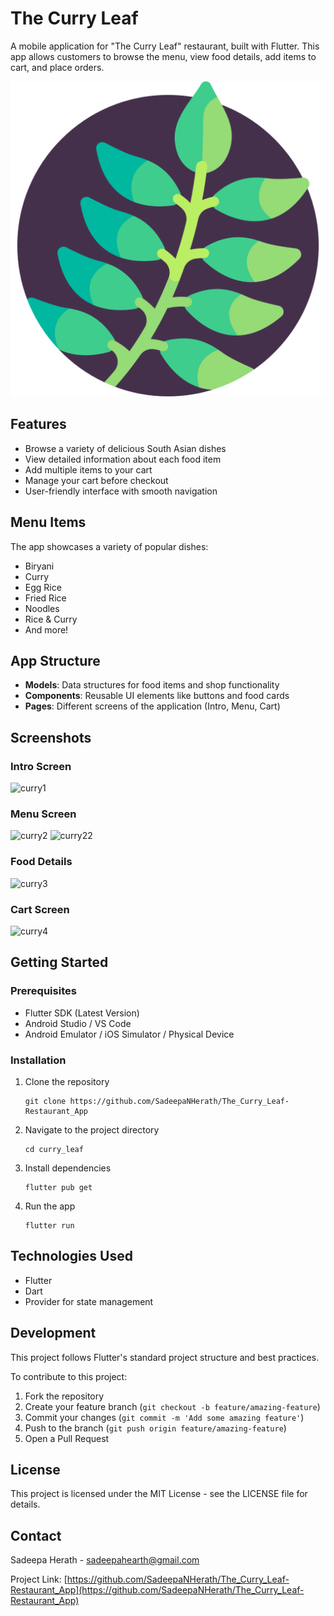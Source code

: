 # The Curry Leaf

A mobile application for "The Curry Leaf" restaurant, built with Flutter. This app allows customers to browse the menu, view food details, add items to cart, and place orders.

![App Logo](assets/logo.png)

## Features

- Browse a variety of delicious South Asian dishes
- View detailed information about each food item
- Add multiple items to your cart
- Manage your cart before checkout
- User-friendly interface with smooth navigation

## Menu Items

The app showcases a variety of popular dishes:
- Biryani
- Curry
- Egg Rice
- Fried Rice
- Noodles
- Rice & Curry
- And more!

## App Structure

- **Models**: Data structures for food items and shop functionality
- **Components**: Reusable UI elements like buttons and food cards
- **Pages**: Different screens of the application (Intro, Menu, Cart)

## Screenshots

### Intro Screen
![curry1](https://github.com/user-attachments/assets/ba7d26ec-87c6-4134-9204-11c6db6c9f5d)

### Menu Screen
![curry2](https://github.com/user-attachments/assets/44a7289a-d55b-40b7-a499-5ec1fb6a61fe) ![curry22](https://github.com/user-attachments/assets/378e6a55-1843-4c05-ac2f-5002d0288fe0)

### Food Details
![curry3](https://github.com/user-attachments/assets/4c4b6cb2-542c-40c4-8212-43bb822267c4)

### Cart Screen
![curry4](https://github.com/user-attachments/assets/0704270a-0181-4b1c-b537-ecf7533f9e28)

## Getting Started

### Prerequisites

- Flutter SDK (Latest Version)
- Android Studio / VS Code
- Android Emulator / iOS Simulator / Physical Device

### Installation

1. Clone the repository
   ```
   git clone https://github.com/SadeepaNHerath/The_Curry_Leaf-Restaurant_App
   ```

2. Navigate to the project directory
   ```
   cd curry_leaf
   ```

3. Install dependencies
   ```
   flutter pub get
   ```

4. Run the app
   ```
   flutter run
   ```

## Technologies Used

- Flutter
- Dart
- Provider for state management

## Development

This project follows Flutter's standard project structure and best practices.

To contribute to this project:
1. Fork the repository
2. Create your feature branch (`git checkout -b feature/amazing-feature`)
3. Commit your changes (`git commit -m 'Add some amazing feature'`)
4. Push to the branch (`git push origin feature/amazing-feature`)
5. Open a Pull Request

## License

This project is licensed under the MIT License - see the LICENSE file for details.

## Contact

Sadeepa Herath - sadeepahearth@gmail.com

Project Link: [https://github.com/SadeepaNHerath/The_Curry_Leaf-Restaurant_App](https://github.com/SadeepaNHerath/The_Curry_Leaf-Restaurant_App)
